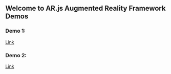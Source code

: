 ## Welcome to AR.js Augmented Reality Framework Demos
### Demo 1:

[Link](https://comancheace.github.io/AR.js-Demos/arjs_demo/index.html)

### Demo 2:

[Link](https://comancheace.github.io/AR.js-Demos/arjs_demo_2/index.html)
